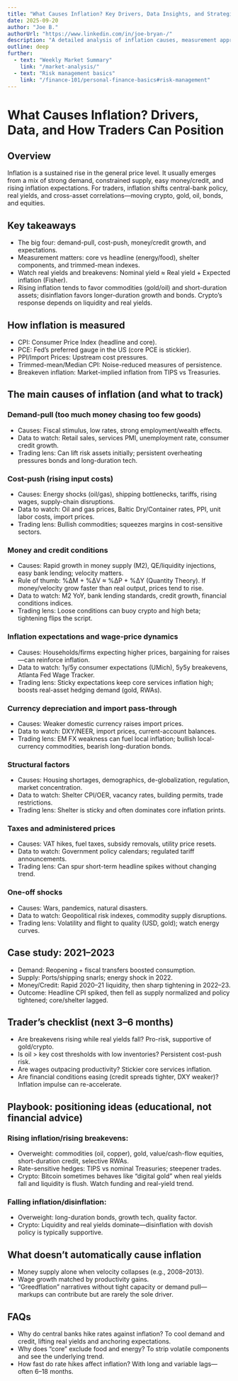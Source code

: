 ```yaml
---
title: "What Causes Inflation? Key Drivers, Data Insights, and Strategies for Traders"
date: 2025-09-20
author: "Joe B."
authorUrl: "https://www.linkedin.com/in/joe-bryan-/"
description: "A detailed analysis of inflation causes, measurement approaches, core drivers, and tactical positioning ideas for traders across crypto, commodities, bonds, and equities."
outline: deep
further:
  - text: "Weekly Market Summary"
    link: "/market-analysis/"
  - text: "Risk management basics"
    link: "/finance-101/personal-finance-basics#risk-management"
---
```

# What Causes Inflation? Drivers, Data, and How Traders Can Position

## Overview
Inflation is a sustained rise in the general price level. It usually emerges from a mix of strong demand, constrained supply, easy money/credit, and rising inflation expectations. For traders, inflation shifts central-bank policy, real yields, and cross-asset correlations—moving crypto, gold, oil, bonds, and equities.

## Key takeaways
- The big four: demand-pull, cost-push, money/credit growth, and expectations.
- Measurement matters: core vs headline (energy/food), shelter components, and trimmed-mean indexes.
- Watch real yields and breakevens: Nominal yield ≈ Real yield + Expected inflation (Fisher).
- Rising inflation tends to favor commodities (gold/oil) and short-duration assets; disinflation favors longer-duration growth and bonds. Crypto’s response depends on liquidity and real yields.

## How inflation is measured
- CPI: Consumer Price Index (headline and core).
- PCE: Fed’s preferred gauge in the US (core PCE is stickier).
- PPI/Import Prices: Upstream cost pressures.
- Trimmed-mean/Median CPI: Noise-reduced measures of persistence.
- Breakeven inflation: Market-implied inflation from TIPS vs Treasuries.

## The main causes of inflation (and what to track)

### Demand-pull (too much money chasing too few goods)
- Causes: Fiscal stimulus, low rates, strong employment/wealth effects.
- Data to watch: Retail sales, services PMI, unemployment rate, consumer credit growth.
- Trading lens: Can lift risk assets initially; persistent overheating pressures bonds and long-duration tech.

### Cost-push (rising input costs)
- Causes: Energy shocks (oil/gas), shipping bottlenecks, tariffs, rising wages, supply-chain disruptions.
- Data to watch: Oil and gas prices, Baltic Dry/Container rates, PPI, unit labor costs, import prices.
- Trading lens: Bullish commodities; squeezes margins in cost-sensitive sectors.

### Money and credit conditions
- Causes: Rapid growth in money supply (M2), QE/liquidity injections, easy bank lending; velocity matters.
- Rule of thumb: %ΔM + %ΔV ≈ %ΔP + %ΔY (Quantity Theory). If money/velocity grow faster than real output, prices tend to rise.
- Data to watch: M2 YoY, bank lending standards, credit growth, financial conditions indices.
- Trading lens: Loose conditions can buoy crypto and high beta; tightening flips the script.

### Inflation expectations and wage-price dynamics
- Causes: Households/firms expecting higher prices, bargaining for raises—can reinforce inflation.
- Data to watch: 1y/5y consumer expectations (UMich), 5y5y breakevens, Atlanta Fed Wage Tracker.
- Trading lens: Sticky expectations keep core services inflation high; boosts real-asset hedging demand (gold, RWAs).

### Currency depreciation and import pass-through
- Causes: Weaker domestic currency raises import prices.
- Data to watch: DXY/NEER, import prices, current-account balances.
- Trading lens: EM FX weakness can fuel local inflation; bullish local-currency commodities, bearish long-duration bonds.

### Structural factors
- Causes: Housing shortages, demographics, de-globalization, regulation, market concentration.
- Data to watch: Shelter CPI/OER, vacancy rates, building permits, trade restrictions.
- Trading lens: Shelter is sticky and often dominates core inflation prints.

### Taxes and administered prices
- Causes: VAT hikes, fuel taxes, subsidy removals, utility price resets.
- Data to watch: Government policy calendars; regulated tariff announcements.
- Trading lens: Can spur short-term headline spikes without changing trend.

### One-off shocks
- Causes: Wars, pandemics, natural disasters.
- Data to watch: Geopolitical risk indexes, commodity supply disruptions.
- Trading lens: Volatility and flight to quality (USD, gold); watch energy curves.

## Case study: 2021–2023
- Demand: Reopening + fiscal transfers boosted consumption.
- Supply: Ports/shipping snarls; energy shock in 2022.
- Money/Credit: Rapid 2020–21 liquidity, then sharp tightening in 2022–23.
- Outcome: Headline CPI spiked, then fell as supply normalized and policy tightened; core/shelter lagged.

## Trader’s checklist (next 3–6 months)
- Are breakevens rising while real yields fall? Pro-risk, supportive of gold/crypto.
- Is oil > key cost thresholds with low inventories? Persistent cost-push risk.
- Are wages outpacing productivity? Stickier core services inflation.
- Are financial conditions easing (credit spreads tighter, DXY weaker)? Inflation impulse can re-accelerate.

## Playbook: positioning ideas (educational, not financial advice)

### Rising inflation/rising breakevens:
- Overweight: commodities (oil, copper), gold, value/cash-flow equities, short-duration credit, selective RWAs.
- Rate-sensitive hedges: TIPS vs nominal Treasuries; steepener trades.
- Crypto: Bitcoin sometimes behaves like “digital gold” when real yields fall and liquidity is flush. Watch funding and real-yield trend.

### Falling inflation/disinflation:
- Overweight: long-duration bonds, growth tech, quality factor.
- Crypto: Liquidity and real yields dominate—disinflation with dovish policy is typically supportive.

## What doesn’t automatically cause inflation
- Money supply alone when velocity collapses (e.g., 2008–2013).
- Wage growth matched by productivity gains.
- “Greedflation” narratives without tight capacity or demand pull—markups can contribute but are rarely the sole driver.

## FAQs
- Why do central banks hike rates against inflation? To cool demand and credit, lifting real yields and anchoring expectations.
- Why does “core” exclude food and energy? To strip volatile components and see the underlying trend.
- How fast do rate hikes affect inflation? With long and variable lags—often 6–18 months.